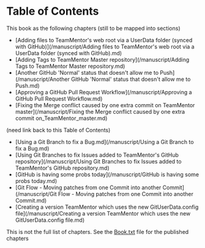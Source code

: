 # Table of Contents

This book as the following chapters (still to be mapped into sections)

* [Adding files to TeamMentor's web root via a UserData folder (synced with GitHub)](/manuscript/Adding files to TeamMentor's web root via a UserData folder (synced with GitHub).md)
* [Adding Tags to TeamMentor Master repository](/manuscript/Adding Tags to TeamMentor Master repository.md)
* [Another GitHub 'Normal' status that doesn't allow me to Push](/manuscript/Another GitHub 'Normal' status that doesn't allow me to Push.md)
* [Approving a GitHub Pull Request Workflow](/manuscript/Approving a GitHub Pull Request Workflow.md)
* [Fixing the Merge conflict caused by one extra commit on TeamMentor master](/manuscript/Fixing the Merge conflict caused by one extra commit on_TeamMentor_master.md)

(need link back to this Table of Contents) 

* [Using a Git Branch to fix a Bug.md](/manuscript/Using a Git Branch to fix a Bug.md)
* [Using Git Branches to fix Issues added to TeamMentor's GitHub repository](/manuscript/Using Git Branches to fix Issues added to TeamMentor's GitHub repository.md)
* [GitHub is having some probs today](/manuscript/GitHub is having some probs today.md)
* [Git Flow - Moving patches from one Commit into another Commit](/manuscript/Git Flow - Moving patches from one Commit into another Commit.md)
* [Creating a version TeamMentor which uses the new GitUserData.config file](/manuscript/Creating a version TeamMentor which uses the new GitUserData.config file.md)

This is not the full list of chapters. See the [Book.txt](/manuscript/book.txt) file for the published chapters
